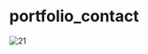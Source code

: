 # portfolio_contact
![21](https://user-images.githubusercontent.com/98634205/177212400-f92b3daa-74e4-4a53-85b9-1ca04f1353c2.jpg)
